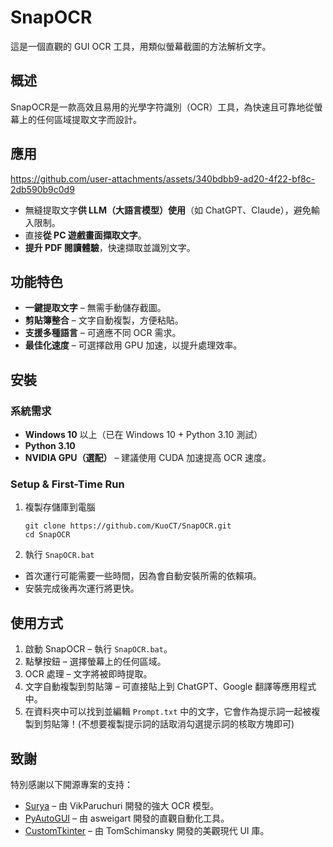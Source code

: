 # SnapOCR
這是一個直觀的 GUI OCR 工具，用類似螢幕截圖的方法解析文字。

## 概述
SnapOCR是一款高效且易用的光學字符識別（OCR）工具，為快速且可靠地從螢幕上的任何區域提取文字而設計。

## 應用
https://github.com/user-attachments/assets/340bdbb9-ad20-4f22-bf8c-2db590b9c0d9
- 無縫提取文字**供 LLM（大語言模型）使用**（如 ChatGPT、Claude），避免輸入限制。
- 直接**從 PC 遊戲畫面擷取文字**。
- **提升 PDF 閱讀體驗**，快速擷取並識別文字。

## 功能特色
- **一鍵提取文字** – 無需手動儲存截圖。
- **剪貼簿整合** – 文字自動複製，方便粘貼。
- **支援多種語言** – 可適應不同 OCR 需求。
- **最佳化速度** – 可選擇啟用 GPU 加速，以提升處理效率。

## 安裝
### **系統需求**
- **Windows 10** 以上（已在 Windows 10 + Python 3.10 測試）
- **Python 3.10**
- **NVIDIA GPU（選配）** – 建議使用 CUDA 加速提高 OCR 速度。

### **Setup & First-Time Run**
1. 複製存儲庫到電腦
   ```shell
   git clone https://github.com/KuoCT/SnapOCR.git
   cd SnapOCR
   ```
2. 執行 `SnapOCR.bat`
- 首次運行可能需要一些時間，因為會自動安裝所需的依賴項。
- 安裝完成後再次運行將更快。

## 使用方式
1. 啟動 SnapOCR – 執行 `SnapOCR.bat`。
2. 點擊按鈕 – 選擇螢幕上的任何區域。
3. OCR 處理 – 文字將被即時提取。
4. 文字自動複製到剪貼簿 – 可直接貼上到 ChatGPT、Google 翻譯等應用程式中。
5. 在資料夾中可以找到並編輯 `Prompt.txt` 中的文字，它會作為提示詞一起被複製到剪貼簿！(不想要複製提示詞的話取消勾選提示詞的核取方塊即可)

## 致謝
特別感謝以下開源專案的支持：
- [Surya](https://github.com/VikParuchuri/surya) – 由 VikParuchuri 開發的強大 OCR 模型。
- [PyAutoGUI](https://github.com/asweigart/pyautogui) – 由 asweigart 開發的直觀自動化工具。
- [CustomTkinter](https://github.com/TomSchimansky/CustomTkinter) – 由 TomSchimansky 開發的美觀現代 UI 庫。
